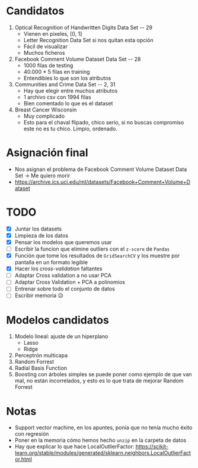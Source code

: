 # Candidatos

1. Optical Recognition of Handwritten Digits Data Set -- 29
    * Vienen en pixeles, [0, 1]
    * Letter Recognition Data Set si nos quitan esta opción
    * Fácil de visualizar
    * Muchos ficheros
2. Facebook Comment Volume Dataset Data Set -- 28
    * 1000 filas de testing
    * 40.000 * 5 filas en training
    * Entendibles lo que son los atributos
3. Communities and Crime Data Set -- 2, 31
    * Hay que elegir entre muchos atributos
    * 1 archivo csv con 1994 filas
    * Bien comentado lo que es el dataset
4. Breast Cancer Wisconsin
    * Muy complicado
    * Esto para el chaval flipado, chico serio, si no buscas compromiso este no es tu chico. Limpio, ordenado.

# Asignación final

* Nos asignan el problema de Facebook Comment Volume Dataset Data Set -> Me quiero morir
* https://archive.ics.uci.edu/ml/datasets/Facebook+Comment+Volume+Dataset

# TODO

* [x] Juntar los datasets
* [x] Limpieza de los datos
* [x] Pensar los modelos que queremos usar
* [ ] Escribir la funcion que elimine outliers con el `z-score` de `Pandas`
* [x] Función que tome los resultados de `GridSearchCV` y los muestre por pantalla en un formato legible
* [x] Hacer los *cross-validation* faltantes
* [ ] Adaptar Cross validation a no usar PCA
* [ ] Adaptar Cross Validation + PCA a polinomios
* [ ] Entrenar sobre todo el conjunto de datos
* [ ] Escribir memoria 😥

# Modelos candidatos

1. Modelo lineal: ajuste de un hiperplano
    * Lasso
    * Ridge
2. Perceptrón multicapa
3. Random Forrest
4. Radial Basis Function
5. Boosting con árboles simples se puede poner como ejemplo de que van mal, no están incorrelados, y esto es lo que trata de mejorar Random Forrest

# Notas

* Support vector machine, en los apuntes, ponía que no tenía mucho éxito con regresión
* Poner en la memoria cómo hemos hecho `unzip` en la carpeta de datos
* Hay que explicar lo que hace LocalOutlierFactor: https://scikit-learn.org/stable/modules/generated/sklearn.neighbors.LocalOutlierFactor.html
